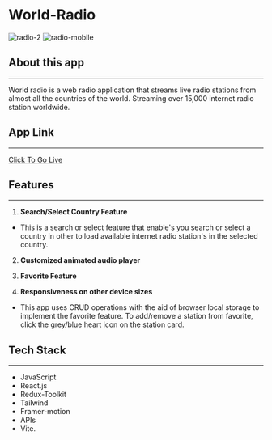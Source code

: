 # World-Radio

![radio-2](https://user-images.githubusercontent.com/104119055/232251744-28a00ff6-1cfe-4c71-86d6-515de1794c4a.jpg)
![radio-mobile](https://user-images.githubusercontent.com/104119055/232251749-25d619ca-2476-48a5-b347-836534dfed0b.jpg)


## About this app

---

World radio is a web radio application that streams live radio
stations from almost all the countries of the world. Streaming over
15,000 internet radio station worldwide.

## App Link

---

[Click To Go Live](https://chucksn.github.io/World-Radio/)

## Features

---

1. **Search/Select Country Feature**

- This is a search or select feature that enable's you search or select a country in other to load available internet radio station's in the selected country.

2. **Customized animated audio player**

3. **Favorite Feature**

4. **Responsiveness on other device sizes**

- This app uses CRUD operations with the aid of browser local storage to implement the favorite feature.
  To add/remove a station from favorite, click the grey/blue heart icon on the station card.

## Tech Stack

---

- JavaScript
- React.js
- Redux-Toolkit
- Tailwind
- Framer-motion
- APIs
- Vite.
